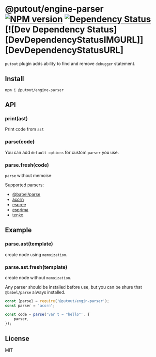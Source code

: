 # @putout/engine-parser [![NPM version][NPMIMGURL]][NPMURL] [![Dependency Status][DependencyStatusIMGURL]][DependencyStatusURL] [![Dev Dependency Status][DevDependencyStatusIMGURL]][DevDependencyStatusURL]

[NPMIMGURL]:                https://img.shields.io/npm/v/@putout/engine-parser.svg?style=flat&longCache=true
[NPMURL]:                   https://npmjs.org/package/@putout/engine-parser"npm"

[DependencyStatusURL]:      https://david-dm.org/coderaiser/putout?path=packages/engine-parser
[DependencyStatusIMGURL]:   https://david-dm.org/coderaiser/putout.svg?path=packages/engine-parser

`putout` plugin adds ability to find and remove `debugger` statement.

## Install

```
npm i @putout/engine-parser
```

## API

### print(ast)

Print code from `ast`

### parse(code)

You can add `default options` for custom `parser` you use.

### parse.fresh(code)

`parse` without memoise

Supported parsers:
- [@babel/parse](https://babeljs.io/docs/en/babel-parser)
- [acorn](https://github.com/acornjs/acorn)
- [espree](https://github.com/eslint/espree)
- [esprima](https://esprima.org/)
- [tenko](https://github.com/pvdz/tenko)

## Example

### parse.ast(template)
create node using `memoization`.

### parse.ast.fresh(template)
create node without `memoization`.

Any parser should be installed before use, but you can be shure that `@babel/parse` always installed.

```js
const {parse} = require('@putout/engin-parser');
const parser = 'acorn';

const code = parse('var t = "hello"', {
    parser,
});
```

## License

MIT

